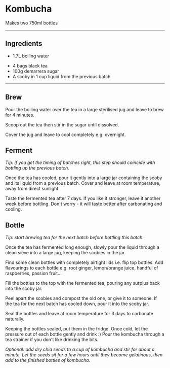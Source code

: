 # Kombucha

Makes two 750ml bottles

---

## Ingredients

<!-- [22 Sep] -->

- 1.7L boiling water
<!-- (pre-boil volume - some is lost to evaporation) -->
- 4 bags black tea
- 100g demarrera sugar
- A scoby in 1 cup liquid from the previous batch
<!-- 
[15 Sep]


- 1670g boiling water (pre-boil volume - some is lost to evaporation)
- 2 bags black tea + some loose hibiscus
- A scoby in 1 cup liquid from previous batch
- 100g demarrera sugar

[8 Sep]

- 1884g boiling water (pre-boil volume - some is lost to evaporation)
- 2 bags black tea, 2 bags roibos
- A scoby in 1 cup liquid from previous batch
- 130g sugar -->

---

## Brew

Pour the boiling water over the tea in a large sterilised jug and leave to brew
for 4 minutes.

Scoop out the tea then stir in the sugar until dissolved.

Cover the jug and leave to cool completely e.g. overnight.

<!-- Note: if your jug is lidless, you'll lose 100-200ml water to evaporation just in
the 4 minutes brewing time. Put the jug on electric scales if you don't believe
me. [todo]: this might have been bug on markus' scales? needs more tests. -->

## Ferment

_Tip: if you get the timing of batches right, this step should coincide with
bottling up the previous batch._

Once the tea has cooled, pour it gently into a large jar containing the scoby
and its liquid from a previous batch. Cover and leave at room temperature, away
from direct sunlight.

Taste the fermented tea after 7 days. If you like it stronger, leave it another
week before bottling. Don't worry - it will taste better after carbonating and
cooling.

## Bottle

_Tip: start brewing tea for the next batch before bottling this batch._

Once the tea has fermented long enough, slowly pour the liquid through a clean
sieve into a large jug, keeping the scobies in the jar.

Find some clean bottles with completely airtight lids i.e. flip top bottles. Add
flavourings to each bottle e.g. root ginger, lemon/orange juice, handful of
raspberries, passion fruit...

Fill the bottles to the top with the fermented tea, pouring any surplus back
into the scoby jar.

Peel apart the scobies and compost the old one, or give it to someone. If the
tea for the next batch has cooled down, pour it into the scoby jar.

Seal the bottles and leave at room temperature for 3 days to carbonate
naturally.

Keeping the bottles sealed, put them in the fridge. Once cold, let the pressure
out of each bottle gently and drink :) Pour the kombucha through a tea strainer
if you don't like drinking the bits.

_Optional: add dry chia seeds to a cup of kombucha and stir for about a minute.
Let the seeds sit for a few hours until they become gelatinous, then add to the
finished bottles of kombucha._
